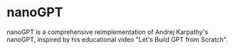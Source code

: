 # nanoGPT
nanoGPT is a comprehensive reimplementation of Andrej Karpathy's nanoGPT, inspired by his educational video "Let's Build GPT from Scratch". 